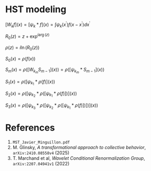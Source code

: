 # HST modeling

$`\left[ W_k f\right](x) = \left[\psi_k * f \right](x) = \int \psi_k(x^\prime) f(x - x^\prime) dx^\prime`$

$`R_0(z) = z + \exp^{i \arg (z)}`$

$`\rho(z) = i \ln (R_0(z))`$

$`S_0(x) = \rho(f(x))`$

$`S_m(x) = \rho\left( \left[ W_{k_m} S_{m-1} \right](x)\right) = \rho\left(\left[ \psi_{k_m} * S_{m-1} \right](x)\right)`$

$`S_1(x) = \rho\left([\psi_{k_1} * \rho(f)](x)\right)`$

$`S_2(x) = \rho\left([\psi_{k_2} * \rho\left([\psi_{k_1} * \rho(f)]\right)](x)\right)`$

$`S_3(x) = \rho\left([\psi_{k_3} * \rho\left([\psi_{k_2} * \rho\left([\psi_{k_1} * \rho(f)]\right)]\right)](x)\right)`$

# References
1. `MST_Javier_Minguillon.pdf`
2. M. Glinsky, *A transformational approach to collective behavior*, `arXiv:2410.08558v4` (2025)
3. T. Marchand et al, *Wavelet Conditional Renormalization Group*, `arXiv:2207.04941v1` (2022)
